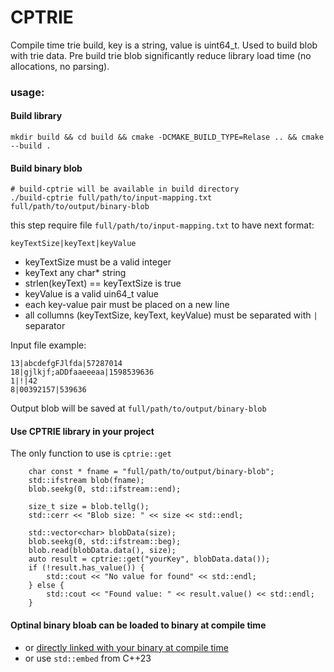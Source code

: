 # CPTRIE

Compile time trie build, key is a string, value is uint64_t.
Used to build blob with trie data. Pre build trie blob significantly reduce library load time (no allocations, no parsing).

### usage:

#### Build library
```
mkdir build && cd build && cmake -DCMAKE_BUILD_TYPE=Relase .. && cmake --build .
```

#### Build binary blob
```
# build-cptrie will be available in build directory
./build-cptrie full/path/to/input-mapping.txt full/path/to/output/binary-blob
```

this step require file `full/path/to/input-mapping.txt` to have next format:
```
keyTextSize|keyText|keyValue
```

* keyTextSize must be a valid integer
* keyText any char* string
* strlen(keyText) == keyTextSize is true
* keyValue is a valid uin64_t value
* each key-value pair must be placed on a new line
* all collumns (keyTextSize, keyText, keyValue) must be separated with `|` separator

Input file example:
```
13|abcdefgFJlfda|57287014
18|gjlkjf;aDDfaaeeeaa|1598539636
1|!|42
8|00392157|539636
```

Output blob will be saved at `full/path/to/output/binary-blob`

#### Use CPTRIE library in your project

The only function to use is `cptrie::get`
```
    char const * fname = "full/path/to/output/binary-blob";
    std::ifstream blob(fname);
    blob.seekg(0, std::ifstream::end);

    size_t size = blob.tellg();
    std::cerr << "Blob size: " << size << std::endl;

    std::vector<char> blobData(size);
    blob.seekg(0, std::ifstream::beg);
    blob.read(blobData.data(), size);
    auto result = cptrie::get("yourKey", blobData.data());
    if (!result.has_value()) {
        std::cout << "No value for found" << std::endl;
    } else {
        std::cout << "Found value: " << result.value() << std::endl;
    }
```

#### Optinal binary bloab can be loaded to binary at compile time
* or [directly linked with your binary at compile time](https://tratt.net/laurie/blog/2022/whats_the_most_portable_way_to_include_binary_blobs_in_an_executable.html)
* or use `std::embed` from C++23